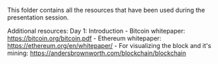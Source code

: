 This folder contains all the resources that have been used during the presentation session.

Additional resources:
Day 1: Introduction
	- Bitcoin whitepaper:
	https://bitcoin.org/bitcoin.pdf
	- Ethereum whitepaper:
	https://ethereum.org/en/whitepaper/
	- For visualizing the block and it's mining: 
	https://andersbrownworth.com/blockchain/blockchain
	
